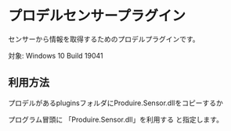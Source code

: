 # プロデルセンサープラグイン
センサーから情報を取得するためのプロデルプラグインです。

対象: Windows 10 Build 19041

## 利用方法
プロデルがあるpluginsフォルダにProduire.Sensor.dllをコピーするか

プログラム冒頭に
「Produire.Sensor.dll」を利用する
と指定します。
